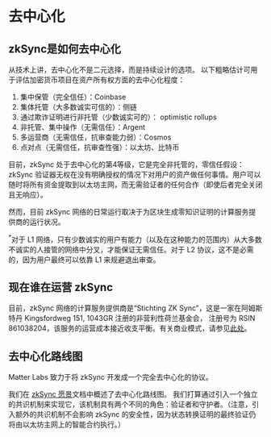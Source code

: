 # 去中心化


## zkSync是如何去中心化

从技术上讲，去中心化不是二元选择，而是持续设计的选项。
以下粗略估计可用于评估加密货币项目在资产所有权方面的去中心化程度：

1. 集中保管（完全信任）：Coinbase
2. 集体托管（大多数诚实可信的）：侧链
3. 通过欺诈证明进行非托管（少数诚实可的）： optimistic rollups
4. 非托管、集中操作（无需信任）：Argent
5. 多运营商（无需信任，抗审查能力弱）：Cosmos
6. 点对点（无需信任，抗审查性强）：以太坊、比特币

目前，zkSync 处于去中心化的第4等级，它是完全非托管的，零信任假设：zkSync
验证器无权在没有明确授权的情况下对用户的资产做任何事情。用户可以随时将所有资金提取到以太坊主网，而无需验证者的任何合作（即使后者完全关闭且无响应）。

然而，目前 zkSync 网络的日常运行取决于为区块生成零知识证明的计算服务提供商的运行状况。

<span class="footnote"><sup>\*</sup>对于 L1
网络，只有少数诚实的用户有能力（以及在这种能力的范围内）从大多数不诚实的人接管的网络中分叉，才能保证无需信任。对于
L2 协议，这不是必需的，因为用户最终可以依靠 L1 来规避退出审查。</span> 

## 现在谁在运营 zkSync

目前，zkSync 网络的计算服务提供商是“Stichting ZK Sync”，这是一家在阿姆斯特丹
Kingsfordweg 151, 1043GR 注册的非营利性荷兰基金会， 注册号为 RSIN
861038204，该服务的运营成本接近收支平衡。有关商业模式，请参见[此处](./代币经济学.md)。

## 去中心化路线图

Matter Labs 致力于将 zkSync 开发成一个完全去中心化的协议。

我们在 [zkSync 愿景](https://medium.com/matter-labs/introducing-zk-sync-the-missing-link-to-mass-adoption-of-ethereum-14c9cea83f58)文档中概述了去中心化路线图。
我们打算通过引入一个独立的共识机制来实现它，该机制具有两个不同的角色：验证者和守护者。（注意，引入额外的共识机制不会影响 zkSync 的安全性，因为状态转换证明的最终验证仍将由以太坊主网上的智能合约执行。）
